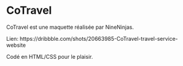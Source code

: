 # CoTravel
 
<p>CoTravel est une maquette réalisée par NineNinjas.</p>
<p>Lien: https://dribbble.com/shots/20663985-CoTravel-travel-service-website</p>

<p>Codé en HTML/CSS pour le plaisir.</p>